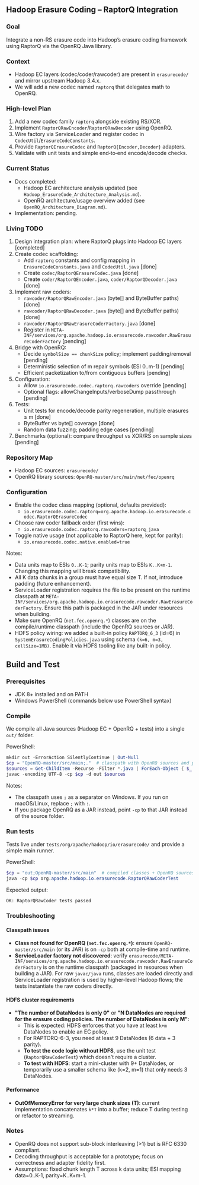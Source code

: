 ## Hadoop Erasure Coding – RaptorQ Integration

### Goal
Integrate a non-RS erasure code into Hadoop’s erasure coding framework using RaptorQ via the OpenRQ Java library.

### Context
- Hadoop EC layers (codec/coder/rawcoder) are present in `erasurecode/` and mirror upstream Hadoop 3.4.x.
- We will add a new codec named `raptorq` that delegates math to OpenRQ.

### High-level Plan
1. Add a new codec family `raptorq` alongside existing RS/XOR.
2. Implement `RaptorQRawEncoder`/`RaptorQRawDecoder` using OpenRQ.
3. Wire factory via ServiceLoader and register codec in `CodecUtil`/`ErasureCodeConstants`.
4. Provide `RaptorQErasureCodec` and `RaptorQ{Encoder,Decoder}` adapters.
5. Validate with unit tests and simple end‑to‑end encode/decode checks.

### Current Status
- Docs completed:
  - Hadoop EC architecture analysis updated (see `Hadoop_ErasureCode_Architecture_Analysis.md`).
  - OpenRQ architecture/usage overview added (see `OpenRQ_Architecture_Diagram.md`).
- Implementation: pending.

### Living TODO 
1. Design integration plan: where RaptorQ plugs into Hadoop EC layers [completed]
2. Create codec scaffolding:
   - Add `raptorq` constants and config mapping in `ErasureCodeConstants.java` and `CodecUtil.java` [done]
   - Create `codec/RaptorQErasureCodec.java` [done]
   - Create `coder/RaptorQEncoder.java`, `coder/RaptorQDecoder.java` [done]
3. Implement raw coders:
   - `rawcoder/RaptorQRawEncoder.java` (byte[] and ByteBuffer paths) [done]
   - `rawcoder/RaptorQRawDecoder.java` (byte[] and ByteBuffer paths) [done]
   - `rawcoder/RaptorQRawErasureCoderFactory.java` [done]
   - Register in `META-INF/services/org.apache.hadoop.io.erasurecode.rawcoder.RawErasureCoderFactory` [pending]
4. Bridge with OpenRQ:
   - Decide `symbolSize == chunkSize` policy; implement padding/removal [pending]
   - Deterministic selection of m repair symbols (ESI 0..m-1) [pending]
   - Efficient packetization to/from contiguous buffers [pending]
5. Configuration:
   - Allow `io.erasurecode.codec.raptorq.rawcoders` override [pending]
   - Optional flags: allowChangeInputs/verboseDump passthrough [pending]
6. Tests:
   - Unit tests for encode/decode parity regeneration, multiple erasures ≤ m [done]
   - ByteBuffer vs byte[] coverage [done]
   - Random data fuzzing; padding edge cases [pending]
7. Benchmarks (optional): compare throughput vs XOR/RS on sample sizes [pending]

### Repository Map
- Hadoop EC sources: `erasurecode/`
- OpenRQ library sources: `OpenRQ-master/src/main/net/fec/openrq`

### Configuration
- Enable the codec class mapping (optional, defaults provided):
  - `io.erasurecode.codec.raptorq=org.apache.hadoop.io.erasurecode.codec.RaptorQErasureCodec`
- Choose raw coder fallback order (first wins):
  - `io.erasurecode.codec.raptorq.rawcoders=raptorq_java`
- Toggle native usage (not applicable to RaptorQ here, kept for parity):
  - `io.erasurecode.codec.native.enabled=true`

Notes:
- Data units map to ESIs `0..K-1`; parity units map to ESIs `K..K+m-1`. Changing this mapping will break compatibility.
- All K data chunks in a group must have equal size T. If not, introduce padding (future enhancement).
- ServiceLoader registration requires the file to be present on the runtime classpath at `META-INF/services/org.apache.hadoop.io.erasurecode.rawcoder.RawErasureCoderFactory`. Ensure this path is packaged in the JAR under resources when building.
- Make sure OpenRQ (`net.fec.openrq.*`) classes are on the compile/runtime classpath (include the OpenRQ sources or JAR).
- HDFS policy wiring: we added a built-in policy `RAPTORQ_6_3` (id=6) in `SystemErasureCodingPolicies.java` using schema `(k=6, m=3, cellSize=1MB)`. Enable it via HDFS tooling like any built-in policy.

## Build and Test

### Prerequisites
- JDK 8+ installed and on PATH
- Windows PowerShell (commands below use PowerShell syntax)

### Compile
We compile all Java sources (Hadoop EC + OpenRQ + tests) into a single `out/` folder.

PowerShell:

```powershell
mkdir out -ErrorAction SilentlyContinue | Out-Null
$cp = "OpenRQ-master/src/main;."  # classpath with OpenRQ sources and project root
$sources = Get-ChildItem -Recurse -Filter *.java | ForEach-Object { $_.FullName }
javac -encoding UTF-8 -cp $cp -d out $sources
```

Notes:
- The classpath uses `;` as a separator on Windows. If you run on macOS/Linux, replace `;` with `:`.
- If you package OpenRQ as a JAR instead, point `-cp` to that JAR instead of the source folder.

### Run tests
Tests live under `tests/org/apache/hadoop/io/erasurecode/` and provide a simple main runner.

PowerShell:

```powershell
$cp = "out;OpenRQ-master/src/main"  # compiled classes + OpenRQ sources on classpath
java -cp $cp org.apache.hadoop.io.erasurecode.RaptorQRawCoderTest
```

Expected output:

```
OK: RaptorQRawCoder tests passed
```

### Troubleshooting

#### Classpath issues
- **Class not found for OpenRQ (`net.fec.openrq.*`)**: ensure `OpenRQ-master/src/main` (or its JAR) is on `-cp` both at compile-time and runtime.
- **ServiceLoader factory not discovered**: verify `erasurecode/META-INF/services/org.apache.hadoop.io.erasurecode.rawcoder.RawErasureCoderFactory` is on the runtime classpath (packaged in resources when building a JAR). For raw `javac/java` runs, classes are loaded directly and ServiceLoader registration is used by higher-level Hadoop flows; the tests instantiate the raw coders directly.

#### HDFS cluster requirements
- **"The number of DataNodes is only 0"** or **"N DataNodes are required for the erasure coding policies. The number of DataNodes is only M"**:
  - This is expected: HDFS enforces that you have at least `k+m` DataNodes to enable an EC policy.
  - For RAPTORQ-6-3, you need at least 9 DataNodes (6 data + 3 parity).
  - **To test the code logic without HDFS**, use the unit test (`RaptorQRawCoderTest`) which doesn't require a cluster.
  - **To test with HDFS**: start a mini-cluster with 9+ DataNodes, or temporarily use a smaller schema like (k=2, m=1) that only needs 3 DataNodes.

#### Performance
- **OutOfMemoryError for very large chunk sizes (T)**: current implementation concatenates `k*T` into a buffer; reduce T during testing or refactor to streaming.

### Notes
- OpenRQ does not support sub-block interleaving (>1) but is RFC 6330 compliant.
- Decoding throughput is acceptable for a prototype; focus on correctness and adapter fidelity first.
- Assumptions: fixed chunk length T across k data units; ESI mapping data=0..K-1, parity=K..K+m-1.


